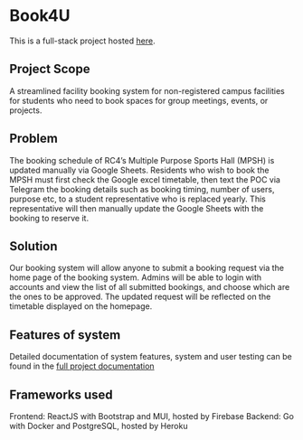 # Book4U

This is a full-stack project hosted [here](https://syal-2ae9b.firebaseapp.com/).

## Project Scope

A streamlined facility booking system for non-registered campus facilities for students who need to book spaces for group meetings, events, or projects.

## Problem

The booking schedule of RC4’s Multiple Purpose Sports Hall (MPSH) is updated manually via Google Sheets. Residents who wish to book the MPSH must first check the Google excel timetable, then text the POC via Telegram the booking details such as booking timing, number of users, purpose etc, to a student representative who is replaced yearly. This representative will then manually update the Google Sheets with the booking to reserve it.

## Solution

Our booking system will allow anyone to submit a booking request via the home page of the booking system. Admins will be able to login with accounts and view the list of all submitted bookings, and choose which are the ones to be approved. The updated request will be reflected on the timetable displayed on the homepage.

## Features of system

Detailed documentation of system features, system and user testing can be found in the [full project documentation](https://docs.google.com/document/d/1lBbl30woSB4tnFogro37Me5kaN_AsGDz815Tp-ZH0GI/edit?usp=sharing)

## Frameworks used
Frontend: ReactJS with Bootstrap and MUI, hosted by Firebase
Backend: Go with Docker and PostgreSQL, hosted by Heroku

